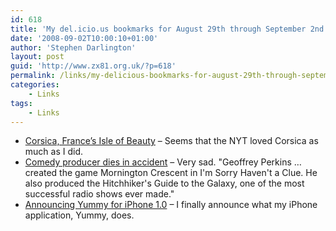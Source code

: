 ```yaml
---
id: 618
title: 'My del.icio.us bookmarks for August 29th through September 2nd'
date: '2008-09-02T10:00:10+01:00'
author: 'Stephen Darlington'
layout: post
guid: 'http://www.zx81.org.uk/?p=618'
permalink: /links/my-delicious-bookmarks-for-august-29th-through-september-2nd.html
categories:
    - Links
tags:
    - Links
---
```


- [Corsica, France’s Isle of Beauty](http://travel.nytimes.com/2008/08/31/travel/31corsica.html?8dpc) – Seems that the NYT loved Corsica as much as I did.
- [Comedy producer dies in accident](http://news.bbc.co.uk/1/hi/uk/7589102.stm) – Very sad. "Geoffrey Perkins … created the game Mornington Crescent in I'm Sorry Haven't a Clue. He also produced the Hitchhiker's Guide to the Galaxy, one of the most successful radio shows ever made."
- [Announcing Yummy for iPhone 1.0](http://www.yummyapp.com/2008/08/announcing-yummy-for-iphone-10.html) – I finally announce what my iPhone application, Yummy, does.